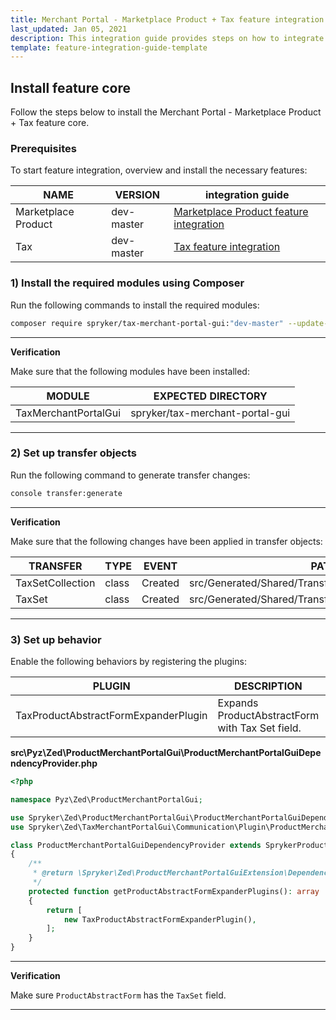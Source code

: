 ```yaml
---
title: Merchant Portal - Marketplace Product + Tax feature integration
last_updated: Jan 05, 2021
description: This integration guide provides steps on how to integrate the Merchant Portal - Marketplace Product + Tax feature into a Spryker project.
template: feature-integration-guide-template
---
```


## Install feature core
Follow the steps below to install the Merchant Portal - Marketplace Product + Tax feature core.

### Prerequisites
To start feature integration, overview and install the necessary features:

| NAME | VERSION | integration guide |
|-|-|-|
| Marketplace Product | dev-master | [Marketplace Product feature integration](docs/marketplace/dev/feature-integration-guides/marketplace-product-feature-integration.html) |
| Tax | dev-master | [Tax feature integration](https://github.com/spryker-feature/tax)

### 1) Install the required modules using Composer
Run the following commands to install the required modules:

```bash
composer require spryker/tax-merchant-portal-gui:"dev-master" --update-with-dependencies
```

***
**Verification**

Make sure that the following modules have been installed:

| MODULE | EXPECTED DIRECTORY |
|-|-|
| TaxMerchantPortalGui | spryker/tax-merchant-portal-gui |

***

### 2) Set up transfer objects
Run the following command to generate transfer changes:

```bash
console transfer:generate
```

***
**Verification**

Make sure that the following changes have been applied in transfer objects:

| TRANSFER  | TYPE  | EVENT | PATH  |
|-|-|-|-|
| TaxSetCollection | class | Created | src/Generated/Shared/Transfer/TaxSetCollectionTransfer |
| TaxSet | class | Created | src/Generated/Shared/Transfer/TaxSetTransfer |

***

### 3) Set up behavior
Enable the following behaviors by registering the plugins:

| PLUGIN | DESCRIPTION | PREREQUISITES | NAMESPACE |
|-|-|-|-|
| TaxProductAbstractFormExpanderPlugin | Expands ProductAbstractForm with Tax Set field. |  | Spryker\Zed\TaxMerchantPortalGui\Communication\Plugin\ProductMerchantPortalGui |

**src\Pyz\Zed\ProductMerchantPortalGui\ProductMerchantPortalGuiDependencyProvider.php**

```php
<?php

namespace Pyz\Zed\ProductMerchantPortalGui;

use Spryker\Zed\ProductMerchantPortalGui\ProductMerchantPortalGuiDependencyProvider as SprykerProductMerchantPortalGuiDependencyProvider;
use Spryker\Zed\TaxMerchantPortalGui\Communication\Plugin\ProductMerchantPortalGui\TaxProductAbstractFormExpanderPlugin;

class ProductMerchantPortalGuiDependencyProvider extends SprykerProductMerchantPortalGuiDependencyProvider
{
    /**
     * @return \Spryker\Zed\ProductMerchantPortalGuiExtension\Dependency\Plugin\ProductAbstractFormExpanderPluginInterface[]
     */
    protected function getProductAbstractFormExpanderPlugins(): array
    {
        return [
            new TaxProductAbstractFormExpanderPlugin(),
        ];
    }
}
```

---
**Verification**

Make sure `ProductAbstractForm` has the `TaxSet` field.

---
